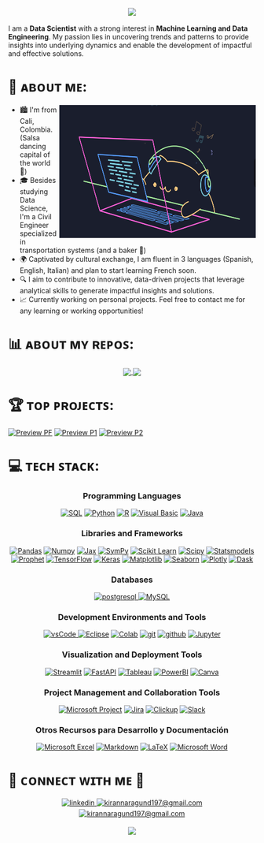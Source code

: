 <p align="center">
  <img src="https://capsule-render.vercel.app/api?type=waving&height=300&color=0:EEFF00,100:a82da8&text=✨%20ʜɪ,%20ɪ'ᴍ%20ᴄᴀʀᴏʟɪɴᴀ%20✨"/>
</p>

I am a **Data Scientist** with a strong interest in **Machine Learning and Data Engineering**. My passion lies in uncovering trends and patterns to provide insights into underlying dynamics and enable the development of impactful and effective solutions.

# 💫 ᴀʙᴏᴜᴛ ᴍᴇ:

<a target="_blank" align="center">
  <img align="right" top="500" height="270" width="400" alt="GIF" src="https://github.com/SophieNguyen113/SophieNguyen113/blob/main/Sophie%20Nguyen%20-%20CatCat.gif">
  
</a>

- 🏙 I'm from Cali, Colombia. (Salsa dancing capital of the world 💃)
- 🎓 Besides studying Data Science, I'm a Civil Engineer specialized in transportation systems (and a baker 🍰)
- 🌍 Captivated by cultural exchange, I am fluent in 3 languages (Spanish, English, Italian) and plan to start learning French soon.
- 🔍 I aim to contribute to innovative, data-driven projects that leverage analytical skills to generate impactful insights and solutions.
- 📈 Currently working on personal projects. Feel free to contact me for any learning or working opportunities!

# 📊 ᴀʙᴏᴜᴛ ᴍʏ ʀᴇᴘᴏꜱ:
<p align="center">
<a href="https://github.com/carocardenas0699">
  <img align="center" height="180em" src="https://github-readme-stats.vercel.app/api?username=carocardenas0699&show_icons=true&include_all_commits=true&count_private=true&custom_title=My%20Stats&theme=radical&hide_border=true&bg_color=1F222E"/>

<a href="https://github.com/carocardenas0699">
    <img align="center" src="https://github-readme-stats.vercel.app/api/top-langs/?username=carocardenas0699&theme=radical&hide_border=true&bg_color=1F222E&hide_langs_below=1" height="220px"/>
  </a>
</p>

# 🏆 ᴛᴏᴘ ᴘʀᴏᴊᴇᴄᴛꜱ:

[![Preview PF](https://github-readme-stats.vercel.app/api/pin/?username=carocardenas0699&repo=PF-Data-Bootcamp&theme=radical&hide_border=true&bg_color=1F222E)](https://github.com/carocardenas0699/PF-Data-Bootcamp)
[![Preview P1](https://github-readme-stats.vercel.app/api/pin/?username=carocardenas0699&repo=PI01-Machine-Learning&theme=radical&hide_border=true&bg_color=1F222E)](https://github.com/carocardenas0699/PI01-Machine-Learning)
[![Preview P2](https://github-readme-stats.vercel.app/api/pin/?username=carocardenas0699&repo=PI02-Data-Analysis&theme=radical&hide_border=true&bg_color=1F222E)](https://github.com/carocardenas0699/PI02-Data-Analysis)


# 💻 ᴛᴇᴄʜ ꜱᴛᴀᴄᴋ:

<h3 align="center">Programming Languages</h3>
<p align="center">
  <a href="#"><img alt="SQL" src="https://img.shields.io/badge/SQL-276DC3?style=for-the-badge&logo=sql&logoColor=blue&color=3194d4"></a>
  <a href="#"><img alt="Python" src="https://img.shields.io/badge/Python-276DC3?style=for-the-badge&logo=python&logoColor=white&color=f7c93e"/></a>
  <a href="#"><img alt="R" src="https://img.shields.io/badge/R-276DC3?style=for-the-badge&logo=r&logoColor=white&color=2165b7"></a>
  <a href="#"><img alt="Visual Basic" src="https://img.shields.io/badge/VISUAL_BASIC-276DC3?style=for-the-badge&logo=visualbasic&logoColor=blue&color=5b3690"></a>
  <a href="#"><img alt="Java" src="https://img.shields.io/badge/JAVA-F7931E?style=for-the-badge&logo=java&logoColor=blue&color=F7931E"></a>
</p>

<h3 align="center">Libraries and Frameworks</h3>
<p align="center">
  <a href="#"><img alt="Pandas" src="https://img.shields.io/badge/Pandas-2C2D72?style=for-the-badge&logo=pandas&logoColor=white"></a>
  <a href="#"><img alt="Numpy" src="https://img.shields.io/badge/Numpy-777BB4?style=for-the-badge&logo=numpy&logoColor=white"></a>
  <a href="#"><img alt="Jax" src="https://img.shields.io/badge/JAX-e8105e?style=for-the-badge&logo=jax&logoColor=white"></a>
  <a href="#"><img alt="SymPy" src="https://img.shields.io/badge/SYMPY-e8105e?style=for-the-badge&logo=sympy&logoColor=white"></a>
  <a href="https://scikit-learn.org/" target="_blank"><img alt="Scikit Learn" src="https://img.shields.io/badge/scikit_learn-F7931E?style=for-the-badge&logo=scikit-learn&logoColor=white"></a>
  <a href="#"><img alt="Scipy" src="https://img.shields.io/badge/Scipy-276DC3?style=for-the-badge&logo=scipy&logoColor=white&color=007ec6"></a>
  <a href="#"><img alt="Statsmodels" src="https://img.shields.io/badge/Statsmodels-276DC3?style=for-the-badge&logo=statsmodels&logoColor=blue&color=3d4eaf"></a>
  <a href="#"><img alt="Prophet" src="https://img.shields.io/badge/Prophet-276DC3?style=for-the-badge&logo=prophet&logoColor=blue&color=395693"></a>
  <a href="https://www.tensorflow.org/" target="_blank"> <img alt="TensorFlow" src="https://img.shields.io/badge/TensorFlow-FF6F00?style=for-the-badge&logo=TensorFlow&logoColor=white"></a>
  <a href="https://keras.io/" target="_blank"> <img alt="Keras" src="https://img.shields.io/badge/Keras-D00000?style=for-the-badge&logo=Keras&logoColor=white"/></a>
  <a href="#"><img alt="Matplotlib" src="https://img.shields.io/badge/Matplotlib-276DC3?style=for-the-badge&logo=matplotlib&logoColor=blue&color=59cfa8"></a>
  <a href="#"><img alt="Seaborn" src="https://img.shields.io/badge/Seaborn-276DC3?style=for-the-badge&logo=seaborn&logoColor=blue&color=81a5c0"></a>
  <a href="#"><img alt="Plotly" src="https://img.shields.io/badge/Plotly-ef3672?style=for-the-badge&logo=plotly&logoColor=white"></a>
  <a href="#"><img alt="Dask" src="https://img.shields.io/badge/Dask-e8105e?style=for-the-badge&logo=dask&logoColor=white"></a>
</p>


<h3 align="center">Databases</h3>
<p align="center">
    <a href="#"> <img src="https://img.shields.io/badge/postgreSQL-31648c.svg?style=for-the-badge&logo=postgresql&logoColor=white" alt="postgresql"/> </a>
  <a href="#"><img alt="MySQL" src="https://img.shields.io/badge/MySQL-ea8c10?style=for-the-badge&logo=mysql&logoColor=white"></a>
</p>

<h3 align="center">Development Environments and Tools</h3>
<p align="center">
  <a href="#"><img src="https://img.shields.io/badge/vscode-007ACC.svg?style=for-the-badge&logo=visualstudiocode&logoColor=white" alt="vsCode"/> </a>
  <a href="#"><img alt="Eclipse" src="https://img.shields.io/badge/ECLIPSE-F7931E.svg?&style=for-the-badge&logo=eclipse&logoColor=white"></a>
  <a href="#"><img alt="Colab" src="https://img.shields.io/badge/-Google%20Colab-05122A?style=for-the-badge&logo=google-colab&logoColor=F9AB00"></a>
  <a href="#"><img alt="git" src="https://img.shields.io/badge/git-F05032.svg?style=for-the-badge&logo=git&logoColor=white"></a>
  <a href="https://github.com/ELanza-48" target="_blank"><img src="https://img.shields.io/badge/github-181717.svg?style=for-the-badge&logo=github&logoColor=white" alt="github" /></a>
  <a href="#"><img alt="Jupyter" src="https://img.shields.io/badge/Jupyter-F37626.svg?&style=for-the-badge&logo=Jupyter&logoColor=white"></a>
  
</p>

<h3 align="center">Visualization and Deployment Tools</h3>
<p align="center">
  <a href="https://streamlit.io/" target="_blank"><img alt="Streamlit" src="https://img.shields.io/badge/Streamlit-FF4B4B?style=for-the-badge&logo=Streamlit&logoColor=white"></a>
  <a href="#"><img alt="FastAPI" src="https://img.shields.io/badge/fastapi-109989?style=for-the-badge&logo=FASTAPI&logoColor=white"></a>
  <a href="#"><img alt="Tableau" src="https://img.shields.io/badge/Tableau-E97627?style=for-the-badge&logo=Tableau&logoColor=white"></a>
  <a href="#"><img alt="PowerBI" src="https://img.shields.io/badge/PowerBI-F2C811?style=for-the-badge&logo=PowerBI&logoColor=white"></a>
  <a href="#"><img alt="Canva" src="https://img.shields.io/badge/Canva-05bdce?style=for-the-badge&logo=canva&logoColor=white"></a>
</p>

<h3 align="center">Project Management and Collaboration Tools</h3>
<p align="center">
  <a href="#"><img alt="Microsoft Project" src="https://img.shields.io/badge/MS_Project-217346?style=for-the-badge&logo=microsoft&logoColor=white"></a>
  <a href="#"><img alt="Jira" src="https://img.shields.io/badge/Jira-0052CC?style=for-the-badge&logo=Jira&logoColor=white"></a>
  <a href="#"><img alt="Clickup" src="https://img.shields.io/badge/ClickUp-f712d4?style=for-the-badge&logo=clickup&logoColor=white"></a>
  <a href="#"><img alt="Slack" src="https://img.shields.io/badge/-Slack-491349?style=for-the-badge&logo=Slack&logoColor=white"></a>
    
</p>

<h3 align="center">Otros Recursos para Desarrollo y Documentación</h3>
<p align="center">
  <a href="#"><img alt="Microsoft Excel" src="https://img.shields.io/badge/MS_Excel-209e63?style=for-the-badge&logo=microsoft-excel&logoColor=white"></a>
  <a href="#"><img alt="Markdown" src="https://img.shields.io/badge/Markdown-000000?style=for-the-badge&logo=markdown&logoColor=white"></a>
  <a href="#"><img alt="LaTeX" src="https://img.shields.io/badge/LaTeX-008080?style=for-the-badge&logo=LaTeX&logoColor=white"></a>
  <a href="#"><img alt="Microsoft Word" src="https://img.shields.io/badge/MS_Word-2B579A?style=for-the-badge&logo=microsoft-word&logoColor=white"></a>
</p>

# 🤝 ᴄᴏɴɴᴇᴄᴛ ᴡɪᴛʜ ᴍᴇ 🤝

<div align="center">
 <a href="https://www.linkedin.com/in/carolina-cardenas0699/" target="_blank">
<img src=https://img.shields.io/badge/linkedin-%231E77B5.svg?&style=for-the-badge&logo=linkedin&logoColor=white alt=linkedin style="margin-bottom: 5px;" />
</a>
  
<a href="mailto:c.cardenas0699@gmail.com" target="_blank">
<img src="https://img.shields.io/badge/Gmail-D14836?style=for-the-badge&logo=gmail&logoColor=white" alt=kirannaragund197@gmail.com mail style="margin-bottom: 5px;" />
</a>

<a href="mailto:caro.cardenas@hotmail.com" target="_blank">
<img src="https://img.shields.io/badge/Hotmail-D14836?style=for-the-badge&logo=hotmail&logoColor=white&color=black" alt=kirannaragund197@gmail.com mail style="margin-bottom: 5px;" />
</a>

</div>

<!--Footer--> 
<p align="center">
  <img src="https://capsule-render.vercel.app/api?type=waving&color=0:EEFF00,100:a82da8&height=65&section=footer"/>
</p>
